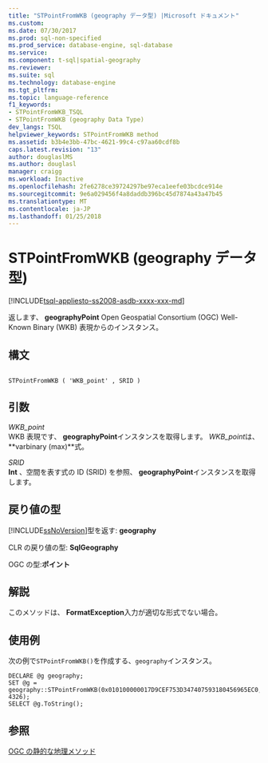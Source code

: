 ```yaml
---
title: "STPointFromWKB (geography データ型) |Microsoft ドキュメント"
ms.custom: 
ms.date: 07/30/2017
ms.prod: sql-non-specified
ms.prod_service: database-engine, sql-database
ms.service: 
ms.component: t-sql|spatial-geography
ms.reviewer: 
ms.suite: sql
ms.technology: database-engine
ms.tgt_pltfrm: 
ms.topic: language-reference
f1_keywords:
- STPointFromWKB_TSQL
- STPointFromWKB (geography Data Type)
dev_langs: TSQL
helpviewer_keywords: STPointFromWKB method
ms.assetid: b3b4e3bb-47bc-4621-99c4-c97aa60cdf8b
caps.latest.revision: "13"
author: douglaslMS
ms.author: douglasl
manager: craigg
ms.workload: Inactive
ms.openlocfilehash: 2fe6278ce39724297be97eca1eefe03bcdce914e
ms.sourcegitcommit: 9e6a029456f4a8daddb396bc45d7874a43a47b45
ms.translationtype: MT
ms.contentlocale: ja-JP
ms.lasthandoff: 01/25/2018
---
```

# <a name="stpointfromwkb-geography-data-type"></a>STPointFromWKB (geography データ型)
[!INCLUDE[tsql-appliesto-ss2008-asdb-xxxx-xxx-md](../../includes/tsql-appliesto-ss2008-asdb-xxxx-xxx-md.md)]

返します、 **geographyPoint** Open Geospatial Consortium (OGC) Well-Known Binary (WKB) 表現からのインスタンス。
  
## <a name="syntax"></a>構文  
  
```  
  
STPointFromWKB ( 'WKB_point' , SRID )  
```  
  
## <a name="arguments"></a>引数  
 *WKB_point*  
 WKB 表現です、 **geographyPoint**インスタンスを取得します。 *WKB_point*は、 **varbinary (max)**式。  
  
 *SRID*  
 **Int** 、空間を表す式の ID (SRID) を参照、 **geographyPoint**インスタンスを取得します。  
  
## <a name="return-types"></a>戻り値の型  
 [!INCLUDE[ssNoVersion](../../includes/ssnoversion-md.md)]型を返す: **geography**  
  
 CLR の戻り値の型: **SqlGeography**  
  
 OGC の型:**ポイント**  
  
## <a name="remarks"></a>解説  
 このメソッドは、 **FormatException**入力が適切な形式でない場合。  
  
## <a name="examples"></a>使用例  
 次の例で`STPointFromWKB()`を作成する、`geography`インスタンス。  
  
```  
DECLARE @g geography;  
SET @g = geography::STPointFromWKB(0x010100000017D9CEF753D347407593180456965EC0, 4326);  
SELECT @g.ToString();  
```  
  
## <a name="see-also"></a>参照  
 [OGC の静的な地理メソッド](../../t-sql/spatial-geography/ogc-static-geography-methods.md)  
  
  
